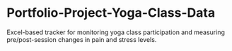 # Portfolio-Project-Yoga-Class-Data
Excel-based tracker for monitoring yoga class participation and measuring pre/post-session changes in pain and stress levels.
